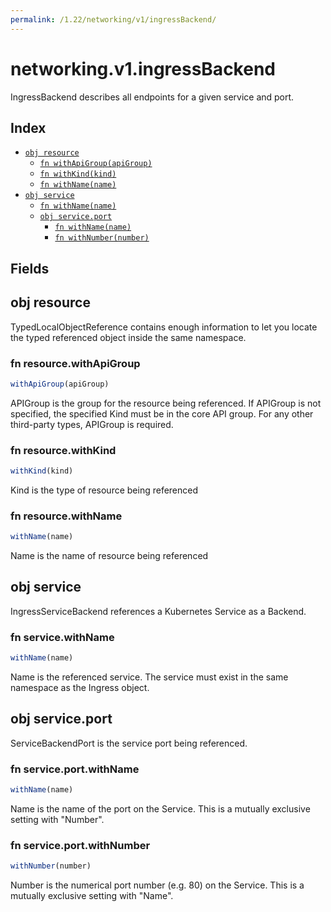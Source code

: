 ```yaml
---
permalink: /1.22/networking/v1/ingressBackend/
---
```


# networking.v1.ingressBackend

IngressBackend describes all endpoints for a given service and port.

## Index

* [`obj resource`](#obj-resource)
  * [`fn withApiGroup(apiGroup)`](#fn-resourcewithapigroup)
  * [`fn withKind(kind)`](#fn-resourcewithkind)
  * [`fn withName(name)`](#fn-resourcewithname)
* [`obj service`](#obj-service)
  * [`fn withName(name)`](#fn-servicewithname)
  * [`obj service.port`](#obj-serviceport)
    * [`fn withName(name)`](#fn-serviceportwithname)
    * [`fn withNumber(number)`](#fn-serviceportwithnumber)

## Fields

## obj resource

TypedLocalObjectReference contains enough information to let you locate the typed referenced object inside the same namespace.

### fn resource.withApiGroup

```ts
withApiGroup(apiGroup)
```

APIGroup is the group for the resource being referenced. If APIGroup is not specified, the specified Kind must be in the core API group. For any other third-party types, APIGroup is required.

### fn resource.withKind

```ts
withKind(kind)
```

Kind is the type of resource being referenced

### fn resource.withName

```ts
withName(name)
```

Name is the name of resource being referenced

## obj service

IngressServiceBackend references a Kubernetes Service as a Backend.

### fn service.withName

```ts
withName(name)
```

Name is the referenced service. The service must exist in the same namespace as the Ingress object.

## obj service.port

ServiceBackendPort is the service port being referenced.

### fn service.port.withName

```ts
withName(name)
```

Name is the name of the port on the Service. This is a mutually exclusive setting with "Number".

### fn service.port.withNumber

```ts
withNumber(number)
```

Number is the numerical port number (e.g. 80) on the Service. This is a mutually exclusive setting with "Name".